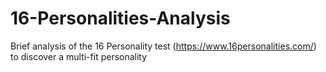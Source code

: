 # 16-Personalities-Analysis
Brief analysis of the 16 Personality test (https://www.16personalities.com/) to discover a multi-fit personality
